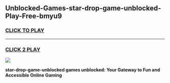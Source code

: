 
## Unblocked-Games-star-drop-game-unblocked-Play-Free-bmyu9
<h3>
<a href="https://premium76.site?title=star-drop-game-unblocked&ref=23A">CLICK TO PLAY</a></h3>
<hr>

<h3>
<a href="https://premium76.site?title=star-drop-game-unblocked&ref=23A">CLICK 2 PLAY</a>
  
</h3>

<a href="https://premium76.site?title=star-drop-game-unblocked&ref=23A"><img src="https://clearcache.store/games.png"></a>


**star-drop-game-unblocked games unblocked: Your Gateway to Fun and Accessible Online Gaming**
